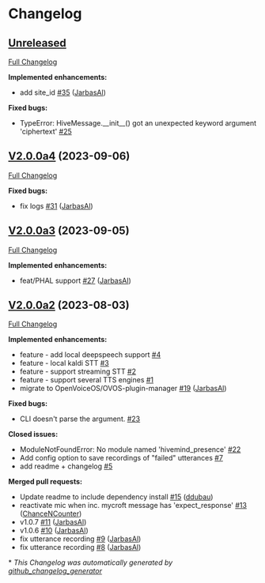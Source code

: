 # Changelog

## [Unreleased](https://github.com/JarbasHiveMind/HiveMind-voice-sat/tree/HEAD)

[Full Changelog](https://github.com/JarbasHiveMind/HiveMind-voice-sat/compare/V2.0.0a4...HEAD)

**Implemented enhancements:**

- add site\_id [\#35](https://github.com/JarbasHiveMind/HiveMind-voice-sat/pull/35) ([JarbasAl](https://github.com/JarbasAl))

**Fixed bugs:**

- TypeError: HiveMessage.\_\_init\_\_\(\) got an unexpected keyword argument 'ciphertext' [\#25](https://github.com/JarbasHiveMind/HiveMind-voice-sat/issues/25)

## [V2.0.0a4](https://github.com/JarbasHiveMind/HiveMind-voice-sat/tree/V2.0.0a4) (2023-09-06)

[Full Changelog](https://github.com/JarbasHiveMind/HiveMind-voice-sat/compare/V2.0.0a3...V2.0.0a4)

**Fixed bugs:**

- fix logs [\#31](https://github.com/JarbasHiveMind/HiveMind-voice-sat/pull/31) ([JarbasAl](https://github.com/JarbasAl))

## [V2.0.0a3](https://github.com/JarbasHiveMind/HiveMind-voice-sat/tree/V2.0.0a3) (2023-09-05)

[Full Changelog](https://github.com/JarbasHiveMind/HiveMind-voice-sat/compare/V2.0.0a2...V2.0.0a3)

**Implemented enhancements:**

- feat/PHAL support [\#27](https://github.com/JarbasHiveMind/HiveMind-voice-sat/pull/27) ([JarbasAl](https://github.com/JarbasAl))

## [V2.0.0a2](https://github.com/JarbasHiveMind/HiveMind-voice-sat/tree/V2.0.0a2) (2023-08-03)

[Full Changelog](https://github.com/JarbasHiveMind/HiveMind-voice-sat/compare/d707b4b8a3beba8cd380592f954ecd8f7ee24cec...V2.0.0a2)

**Implemented enhancements:**

- feature - add local deepspeech support [\#4](https://github.com/JarbasHiveMind/HiveMind-voice-sat/issues/4)
- feature - local kaldi STT [\#3](https://github.com/JarbasHiveMind/HiveMind-voice-sat/issues/3)
- feature - support streaming STT [\#2](https://github.com/JarbasHiveMind/HiveMind-voice-sat/issues/2)
- feature - support several TTS engines [\#1](https://github.com/JarbasHiveMind/HiveMind-voice-sat/issues/1)
- migrate to OpenVoiceOS/OVOS-plugin-manager [\#19](https://github.com/JarbasHiveMind/HiveMind-voice-sat/pull/19) ([JarbasAl](https://github.com/JarbasAl))

**Fixed bugs:**

- CLI doesn't parse the argument. [\#23](https://github.com/JarbasHiveMind/HiveMind-voice-sat/issues/23)

**Closed issues:**

- ModuleNotFoundError: No module named 'hivemind\_presence' [\#22](https://github.com/JarbasHiveMind/HiveMind-voice-sat/issues/22)
- Add config option to save recordings of "failed" utterances [\#7](https://github.com/JarbasHiveMind/HiveMind-voice-sat/issues/7)
- add readme + changelog [\#5](https://github.com/JarbasHiveMind/HiveMind-voice-sat/issues/5)

**Merged pull requests:**

- Update readme to include dependency install [\#15](https://github.com/JarbasHiveMind/HiveMind-voice-sat/pull/15) ([ddubau](https://github.com/ddubau))
- reactivate mic when inc. mycroft message has 'expect\_response' [\#13](https://github.com/JarbasHiveMind/HiveMind-voice-sat/pull/13) ([ChanceNCounter](https://github.com/ChanceNCounter))
- v1.0.7 [\#11](https://github.com/JarbasHiveMind/HiveMind-voice-sat/pull/11) ([JarbasAl](https://github.com/JarbasAl))
- v1.0.6 [\#10](https://github.com/JarbasHiveMind/HiveMind-voice-sat/pull/10) ([JarbasAl](https://github.com/JarbasAl))
- fix utterance recording [\#9](https://github.com/JarbasHiveMind/HiveMind-voice-sat/pull/9) ([JarbasAl](https://github.com/JarbasAl))
- fix utterance recording [\#8](https://github.com/JarbasHiveMind/HiveMind-voice-sat/pull/8) ([JarbasAl](https://github.com/JarbasAl))



\* *This Changelog was automatically generated by [github_changelog_generator](https://github.com/github-changelog-generator/github-changelog-generator)*
